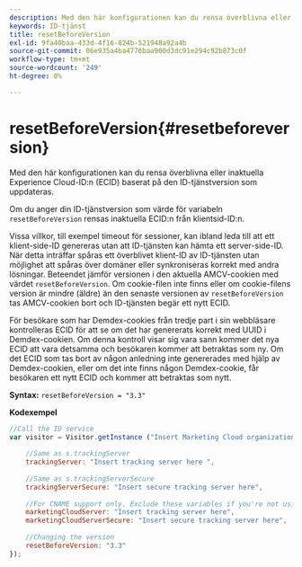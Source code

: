 ```yaml
---
description: Med den här konfigurationen kan du rensa överblivna eller inaktuella Experience Cloud-ID:n (ECID) baserat på den ID-tjänstversion som uppdateras.
keywords: ID-tjänst
title: resetBeforeVersion
exl-id: 9fa40baa-433d-4f16-824b-521948a92a4b
source-git-commit: 06e935a4ba4776baa900d3dc91e294c92b873c0f
workflow-type: tm+mt
source-wordcount: '249'
ht-degree: 0%

---
```


# resetBeforeVersion{#resetbeforeversion}

Med den här konfigurationen kan du rensa överblivna eller inaktuella Experience Cloud-ID:n (ECID) baserat på den ID-tjänstversion som uppdateras.

Om du anger din ID-tjänstversion som värde för variabeln `resetBeforeVersion` rensas inaktuella ECID:n från klientsid-ID:n.

Vissa villkor, till exempel timeout för sessioner, kan ibland leda till att ett klient-side-ID genereras utan att ID-tjänsten kan hämta ett server-side-ID. När detta inträffar spåras ett överblivet klient-ID av ID-tjänsten utan möjlighet att spåras över domäner eller synkroniseras korrekt med andra lösningar. Beteendet jämför versionen i den aktuella AMCV-cookien med värdet `resetBeforeVersion`. Om cookie-filen inte finns eller om cookie-filens version är mindre (äldre) än den senaste versionen av `resetBeforeVersion` tas AMCV-cookien bort och ID-tjänsten begär ett nytt ECID.

För besökare som har Demdex-cookies från tredje part i sin webbläsare kontrolleras ECID för att se om det har genererats korrekt med UUID i Demdex-cookien. Om denna kontroll visar sig vara sann kommer det nya ECID att vara detsamma och besökaren kommer att betraktas som ny. Om det ECID som tas bort av någon anledning inte genererades med hjälp av Demdex-cookien, eller om det inte finns någon Demdex-cookie, får besökaren ett nytt ECID och kommer att betraktas som nytt.

**Syntax:** `resetBeforeVersion = "3.3"`

**Kodexempel**

```js
//Call the ID service 
var visitor = Visitor.getInstance ("Insert Marketing Cloud organization ID here", { 
  
    //Same as s.trackingServer 
    trackingServer: "Insert tracking server here ", 
  
    //Same as s.trackingServerSecure 
    trackingServerSecure: "Insert secure tracking server here", 
  
    //For CNAME support only. Exclude these variables if you're not using CNAME 
    marketingCloudServer: "Insert tracking server here", 
    marketingCloudServerSecure: "Insert secure tracking server here", 
  
    //Changing the version 
    resetBeforeVersion: "3.3" 
});
```

